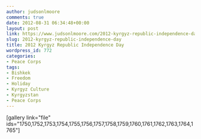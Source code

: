 ```yaml
---
author: judsonlmoore
comments: true
date: 2012-08-31 06:34:48+00:00
layout: post
link: https://www.judsonlmoore.com/2012-kyrgyz-republic-independence-day/
slug: 2012-kyrgyz-republic-independence-day
title: 2012 Kyrgyz Republic Independence Day
wordpress_id: 772
categories:
- Peace Corps
tags:
- Bishkek
- Freedom
- Holiday
- Kyrgyz Culture
- Kyrgyzstan
- Peace Corps
---
```


[gallery link="file" ids="1750,1752,1753,1754,1755,1756,1757,1758,1759,1760,1761,1762,1763,1764,1765"]
